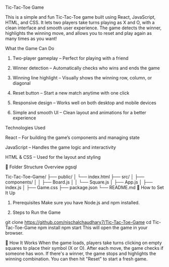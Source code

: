 Tic-Tac-Toe Game

This is a simple and fun Tic-Tac-Toe game built using React, JavaScript, HTML, and CSS. It lets two players take turns playing as X and O, with a clean interface and smooth user experience. The game detects the winner, highlights the winning move, and allows you to reset and play again as many times as you want!

What the Game Can Do

1. Two-player gameplay – Perfect for playing with a friend

2. Winner detection – Automatically checks who wins and ends the game

3. Winning line highlight – Visually shows the winning row, column, or diagonal

4. Reset button – Start a new match anytime with one click

5. Responsive design – Works well on both desktop and mobile devices

6. Simple and smooth UI – Clean layout and animations for a better experience


Technologies Used

React – For building the game’s components and managing state

JavaScript – Handles the game logic and interactivity

HTML & CSS – Used for the layout and styling

📁 Folder Structure Overview
pgsql

Tic-Tac-Toe-Game/
├── public/
│   └── index.html
├── src/
│   ├── components/
│   │   ├── Board.js
│   │   └── Square.js
│   ├── App.js
│   ├── index.js
│   ├── Game.css
├── package.json
└── README.md
🚀 How to Set It Up
1. Prerequisites
Make sure you have Node.js and npm installed.

2. Steps to Run the Game

git clone https://github.com/nischalchaudhary7/Tic-Tac-Toe-Game
cd Tic-Tac-Toe-Game
npm install
npm start
This will open the game in your browser.

🤖 How It Works
When the game loads, players take turns clicking on empty squares to place their symbol (X or O). After each move, the game checks if someone has won. If there's a winner, the game stops and highlights the winning combination. You can then hit "Reset" to start a fresh game.

